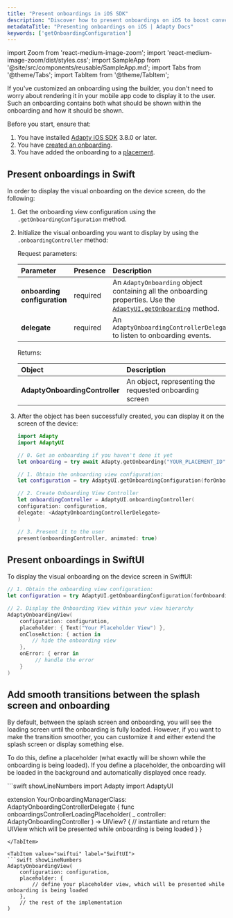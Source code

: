 ```yaml
---
title: "Present onboardings in iOS SDK"
description: "Discover how to present onboardings on iOS to boost conversions and revenue."
metadataTitle: "Presenting onboardings on iOS | Adapty Docs"
keywords: ['getOnboardingConfiguration']
---
```


import Zoom from 'react-medium-image-zoom';
import 'react-medium-image-zoom/dist/styles.css';
import SampleApp from '@site/src/components/reusable/SampleApp.md';
import Tabs from '@theme/Tabs';
import TabItem from '@theme/TabItem';

If you've customized an onboarding using the builder, you don't need to worry about rendering it in your mobile app code to display it to the user. Such an onboarding contains both what should be shown within the onboarding and how it should be shown.

Before you start, ensure that:

1. You have installed [Adapty iOS SDK](sdk-installation-ios.md) 3.8.0 or later.
2. You have [created an onboarding](create-onboarding.md).
3. You have added the onboarding to a [placement](placements.md).

## Present onboardings in Swift

In order to display the visual onboarding on the device screen, do the following:

1. Get the onboarding view configuration using the `.getOnboardingConfiguration` method.
2. Initialize the visual onboarding you want to display by using the  `.onboardingController` method:

   Request parameters:

   | Parameter                    | Presence | Description                                                                                                                        |
   |:-----------------------------|:---------|:-----------------------------------------------------------------------------------------------------------------------------------|
   | **onboarding configuration** | required | An `AdaptyOnboarding` object containing all the onboarding properties. Use the [`AdaptyUI.getOnboarding`](get-onboardings) method. |
   | **delegate**                 | required | An `AdaptyOnboardingControllerDelegate` to listen to onboarding events.                                                            |

   Returns:

   | Object                         | Description                                             |
   |:-------------------------------|:--------------------------------------------------------|
   | **AdaptyOnboardingController** | An object, representing the requested onboarding screen |

3. After the object has been successfully created, you can display it on the screen of the device:

   ```swift showLineNumbers title="Swift"
   import Adapty
   import AdaptyUI
   
   // 0. Get an onboarding if you haven't done it yet     
   let onboarding = try await Adapty.getOnboarding("YOUR_PLACEMENT_ID")
   
   // 1. Obtain the onboarding view configuration:
   let configuration = try AdaptyUI.getOnboardingConfiguration(forOnboarding: onboarding)

   // 2. Create Onboarding View Controller
   let onboardingController = AdaptyUI.onboardingController(
   configuration: configuration,
   delegate: <AdaptyOnboardingControllerDelegate>
   ) 

   // 3. Present it to the user
   present(onboardingController, animated: true)
   ```

## Present onboardings in SwiftUI

To display the visual onboarding on the device screen in SwiftUI:

```swift showLineNumbers title="SwiftUI"
// 1. Obtain the onboarding view configuration:
let configuration = try AdaptyUI.getOnboardingConfiguration(forOnboarding: onboarding)

// 2. Display the Onboarding View within your view hierarchy
AdaptyOnboardingView(
    configuration: configuration,
    placeholder: { Text("Your Placeholder View") },
    onCloseAction: { action in
        // hide the onboarding view
    },
    onError: { error in
         // handle the error
    }
)
```

## Add smooth transitions between the splash screen and onboarding

By default, between the splash screen and onboarding, you will see the loading screen until the onboarding is fully loaded. However, if you want to make the transition smoother, you can customize it and either extend the splash screen or display something else.

To do this, define a placeholder (what exactly will be shown while the onboarding is being loaded). If you define a placeholder, the onboarding will be loaded in the background and automatically displayed once ready.

<Tabs>
<TabItem value="swift" label="UIKit">
```swift showLineNumbers
import Adapty
import AdaptyUI

extension YourOnboardingManagerClass: AdaptyOnboardingControllerDelegate {
   func onboardingsControllerLoadingPlaceholder(
      _ controller: AdaptyOnboardingController
      ) -> UIView? {
         // instantiate and return the UIView which will be presented while onboarding is being loaded
   }
}
```
</TabItem>

<TabItem value="swiftui" label="SwiftUI">
```swift showLineNumbers
AdaptyOnboardingView(
    configuration: configuration,
    placeholder: { 
        // define your placeholder view, which will be presented while onboarding is being loaded
    },
    // the rest of the implementation
)
```
</TabItem>

</Tabs>
